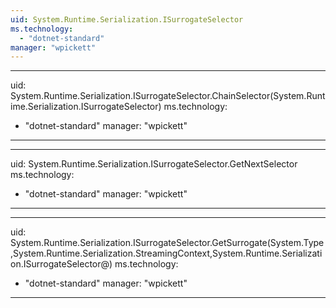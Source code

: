 ```yaml
---
uid: System.Runtime.Serialization.ISurrogateSelector
ms.technology: 
  - "dotnet-standard"
manager: "wpickett"
---
```


---
uid: System.Runtime.Serialization.ISurrogateSelector.ChainSelector(System.Runtime.Serialization.ISurrogateSelector)
ms.technology: 
  - "dotnet-standard"
manager: "wpickett"
---

---
uid: System.Runtime.Serialization.ISurrogateSelector.GetNextSelector
ms.technology: 
  - "dotnet-standard"
manager: "wpickett"
---

---
uid: System.Runtime.Serialization.ISurrogateSelector.GetSurrogate(System.Type,System.Runtime.Serialization.StreamingContext,System.Runtime.Serialization.ISurrogateSelector@)
ms.technology: 
  - "dotnet-standard"
manager: "wpickett"
---

